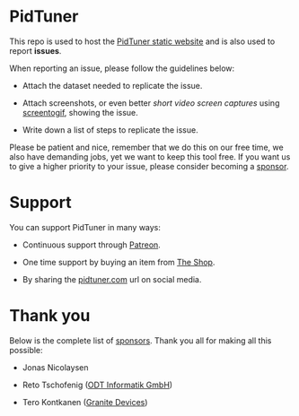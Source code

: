 # PidTuner

This repo is used to host the [PidTuner static website](https://pidtuner.com/) and is also used to report **issues**.

When reporting an issue, please follow the guidelines below:

* Attach the dataset needed to replicate the issue.

* Attach screenshots, or even better *short video screen captures* using [screentogif](https://www.screentogif.com/), showing the issue.

* Write down a list of steps to replicate the issue.

Please be patient and nice, remember that we do this on our free time, we also have demanding jobs, yet we want to keep this tool free. If you want us to give a higher priority to your issue, please consider becoming a [sponsor](https://www.patreon.com/pidtuner).

# Support

You can support PidTuner in many ways:

* Continuous support through [Patreon](https://www.patreon.com/pidtuner).

* One time support by buying an item from [The Shop](https://teespring.com/pidtuner).

* By sharing the [pidtuner.com](https://pidtuner.com/) url on social media.

# Thank you

Below is the complete list of [sponsors](https://www.patreon.com/pidtuner). Thank you all for making all this possible:

* Jonas Nicolaysen

* Reto Tschofenig ([ODT Informatik GmbH](https://odt.ch/))

* Tero Kontkanen ([Granite Devices](https://granitedevices.com/))
